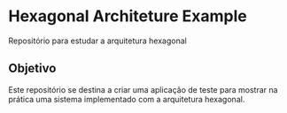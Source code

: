 # Hexagonal Architeture Example
Repositório para estudar a arquitetura hexagonal
## Objetivo
Este repositório se destina a criar uma aplicação de teste para mostrar na prática uma sistema implementado com a arquitetura hexagonal.
